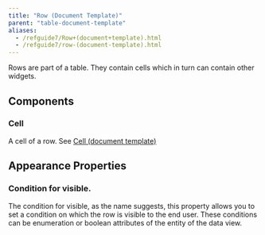 ```yaml
---
title: "Row (Document Template)"
parent: "table-document-template"
aliases:
  - /refguide7/Row+(document+template).html
  - /refguide7/row-(document-template).html
---
```


Rows are part of a table. They contain cells which in turn can contain other widgets.

## Components

### Cell

A cell of a row. See [Cell (document template)](cell-document-template)

## Appearance Properties

### Condition for visible.

The condition for visible, as the name suggests, this property allows you to set a condition on which the row is visible to the end user. These conditions can be enumeration or boolean attributes of the entity of the data view.
